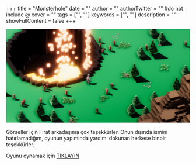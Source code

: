 ﻿+++
title = "Monsterhole"
date = ""
author = ""
authorTwitter = "" #do not include @
cover = ""
tags = ["", ""]
keywords = ["", ""]
description = ""
showFullContent = false
+++


[![Monsterhole](/images/monstorhole-thumb.png)](https://gamejolt.com/games/moonsterhole/383002)

Görseller için Fırat arkadaşıma çok teşekkürler. Onun dışında ismini hatırlamadığım, oyunun yapımında yardımı dokunan herkese binbir teşekkürler.

Oyunu oynamak için [TIKLAYIN](https://gamejolt.com/games/moonsterhole/383002)

